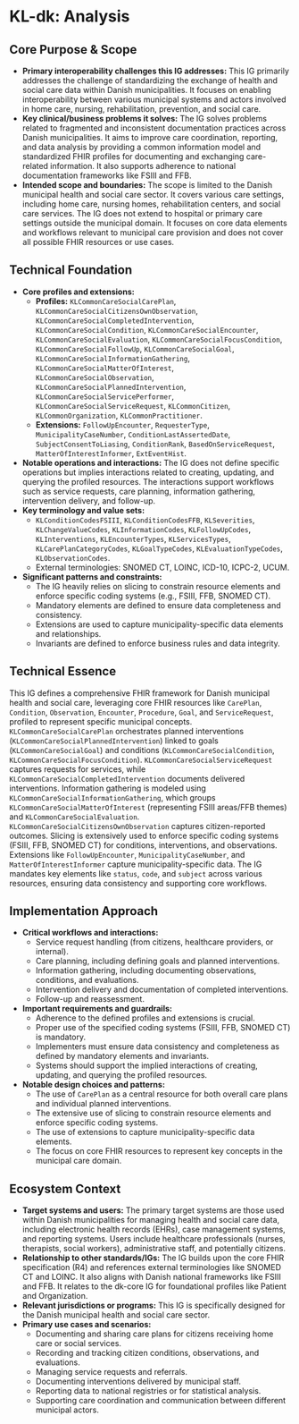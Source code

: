 # KL-dk: Analysis

## Core Purpose & Scope

-   **Primary interoperability challenges this IG addresses:** This IG primarily addresses the challenge of standardizing the exchange of health and social care data within Danish municipalities. It focuses on enabling interoperability between various municipal systems and actors involved in home care, nursing, rehabilitation, prevention, and social care.
-   **Key clinical/business problems it solves:** The IG solves problems related to fragmented and inconsistent documentation practices across Danish municipalities. It aims to improve care coordination, reporting, and data analysis by providing a common information model and standardized FHIR profiles for documenting and exchanging care-related information. It also supports adherence to national documentation frameworks like FSIII and FFB.
-   **Intended scope and boundaries:** The scope is limited to the Danish municipal health and social care sector. It covers various care settings, including home care, nursing homes, rehabilitation centers, and social care services. The IG does not extend to hospital or primary care settings outside the municipal domain. It focuses on core data elements and workflows relevant to municipal care provision and does not cover all possible FHIR resources or use cases.

## Technical Foundation

-   **Core profiles and extensions:**
    -   **Profiles:** `KLCommonCareSocialCarePlan`, `KLCommonCareSocialCitizensOwnObservation`, `KLCommonCareSocialCompletedIntervention`, `KLCommonCareSocialCondition`, `KLCommonCareSocialEncounter`, `KLCommonCareSocialEvaluation`, `KLCommonCareSocialFocusCondition`, `KLCommonCareSocialFollowUp`, `KLCommonCareSocialGoal`, `KLCommonCareSocialInformationGathering`, `KLCommonCareSocialMatterOfInterest`, `KLCommonCareSocialObservation`, `KLCommonCareSocialPlannedIntervention`, `KLCommonCareSocialServicePerformer`, `KLCommonCareSocialServiceRequest`, `KLCommonCitizen`, `KLCommonOrganization`, `KLCommonPractitioner`.
    -   **Extensions:** `FollowUpEncounter`, `RequesterType`, `MunicipalityCaseNumber`, `ConditionLastAssertedDate`, `SubjectConsentToLiasing`, `ConditionRank`, `BasedOnServiceRequest`, `MatterOfInterestInformer`, `ExtEventHist`.
-   **Notable operations and interactions:** The IG does not define specific operations but implies interactions related to creating, updating, and querying the profiled resources. The interactions support workflows such as service requests, care planning, information gathering, intervention delivery, and follow-up.
-   **Key terminology and value sets:**
    -   `KLConditionCodesFSIII`, `KLConditionCodesFFB`, `KLSeverities`, `KLChangeValueCodes`, `KLInformationCodes`, `KLFollowUpCodes`, `KLInterventions`, `KLEncounterTypes`, `KLServicesTypes`, `KLCarePlanCategoryCodes`, `KLGoalTypeCodes`, `KLEvaluationTypeCodes`, `KLObservationCodes`.
    -   External terminologies: SNOMED CT, LOINC, ICD-10, ICPC-2, UCUM.
-   **Significant patterns and constraints:**
    -   The IG heavily relies on slicing to constrain resource elements and enforce specific coding systems (e.g., FSIII, FFB, SNOMED CT).
    -   Mandatory elements are defined to ensure data completeness and consistency.
    -   Extensions are used to capture municipality-specific data elements and relationships.
    -   Invariants are defined to enforce business rules and data integrity.

## Technical Essence

This IG defines a comprehensive FHIR framework for Danish municipal health and social care, leveraging core FHIR resources like `CarePlan`, `Condition`, `Observation`, `Encounter`, `Procedure`, `Goal`, and `ServiceRequest`, profiled to represent specific municipal concepts. `KLCommonCareSocialCarePlan` orchestrates planned interventions (`KLCommonCareSocialPlannedIntervention`) linked to goals (`KLCommonCareSocialGoal`) and conditions (`KLCommonCareSocialCondition`, `KLCommonCareSocialFocusCondition`). `KLCommonCareSocialServiceRequest` captures requests for services, while `KLCommonCareSocialCompletedIntervention` documents delivered interventions. Information gathering is modeled using `KLCommonCareSocialInformationGathering`, which groups `KLCommonCareSocialMatterOfInterest` (representing FSIII areas/FFB themes) and `KLCommonCareSocialEvaluation`. `KLCommonCareSocialCitizensOwnObservation` captures citizen-reported outcomes. Slicing is extensively used to enforce specific coding systems (FSIII, FFB, SNOMED CT) for conditions, interventions, and observations. Extensions like `FollowUpEncounter`, `MunicipalityCaseNumber`, and `MatterOfInterestInformer` capture municipality-specific data. The IG mandates key elements like `status`, `code`, and `subject` across various resources, ensuring data consistency and supporting core workflows.

## Implementation Approach

-   **Critical workflows and interactions:**
    -   Service request handling (from citizens, healthcare providers, or internal).
    -   Care planning, including defining goals and planned interventions.
    -   Information gathering, including documenting observations, conditions, and evaluations.
    -   Intervention delivery and documentation of completed interventions.
    -   Follow-up and reassessment.
-   **Important requirements and guardrails:**
    -   Adherence to the defined profiles and extensions is crucial.
    -   Proper use of the specified coding systems (FSIII, FFB, SNOMED CT) is mandatory.
    -   Implementers must ensure data consistency and completeness as defined by mandatory elements and invariants.
    -   Systems should support the implied interactions of creating, updating, and querying the profiled resources.
-   **Notable design choices and patterns:**
    -   The use of `CarePlan` as a central resource for both overall care plans and individual planned interventions.
    -   The extensive use of slicing to constrain resource elements and enforce specific coding systems.
    -   The use of extensions to capture municipality-specific data elements.
    -   The focus on core FHIR resources to represent key concepts in the municipal care domain.

## Ecosystem Context

-   **Target systems and users:** The primary target systems are those used within Danish municipalities for managing health and social care data, including electronic health records (EHRs), case management systems, and reporting systems. Users include healthcare professionals (nurses, therapists, social workers), administrative staff, and potentially citizens.
-   **Relationship to other standards/IGs:** The IG builds upon the core FHIR specification (R4) and references external terminologies like SNOMED CT and LOINC. It also aligns with Danish national frameworks like FSIII and FFB. It relates to the dk-core IG for foundational profiles like Patient and Organization.
-   **Relevant jurisdictions or programs:** This IG is specifically designed for the Danish municipal health and social care sector.
-   **Primary use cases and scenarios:**
    -   Documenting and sharing care plans for citizens receiving home care or social services.
    -   Recording and tracking citizen conditions, observations, and evaluations.
    -   Managing service requests and referrals.
    -   Documenting interventions delivered by municipal staff.
    -   Reporting data to national registries or for statistical analysis.
    -   Supporting care coordination and communication between different municipal actors.
